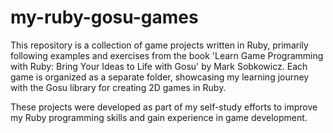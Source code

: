 # my-ruby-gosu-games

This repository is a collection of game projects written in Ruby, primarily following examples and exercises from the book 'Learn Game Programming with Ruby: Bring Your Ideas to Life with Gosu' by Mark Sobkowicz. Each game is organized as a separate folder, showcasing my learning journey with the Gosu library for creating 2D games in Ruby. 

These projects were developed as part of my self-study efforts to improve my Ruby programming skills and gain experience in game development.
